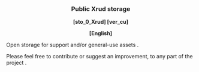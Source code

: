 <div align=center><h3><b>
Public Xrud storage
</b></h3><b>
[sto_0_Xrud] [ver_cu]

[English]
</b></div>


Open storage for support and/or general-use assets .

Please feel free to contribute or suggest an improvement, to any part of the project .
